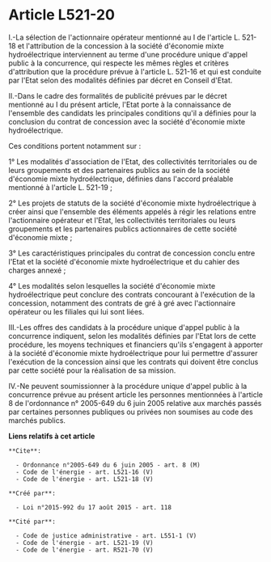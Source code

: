 # Article L521-20

I.-La sélection de l'actionnaire opérateur mentionné au I de l'article L. 521-18 et l'attribution de la concession à la
société d'économie mixte hydroélectrique interviennent au terme d'une procédure unique d'appel public à la concurrence, qui
respecte les mêmes règles et critères d'attribution que la procédure prévue à l'article L. 521-16 et qui est conduite par
l'Etat selon des modalités définies par décret en Conseil d'Etat. 

II.-Dans le cadre des formalités de publicité prévues par le décret mentionné au I du présent article, l'Etat porte à la
connaissance de l'ensemble des candidats les principales conditions qu'il a définies pour la conclusion du contrat de
concession avec la société d'économie mixte hydroélectrique. 

Ces conditions portent notamment sur : 

1° Les modalités d'association de l'Etat, des collectivités territoriales ou de leurs groupements et des partenaires publics
au sein de la société d'économie mixte hydroélectrique, définies dans l'accord préalable mentionné à l'article L. 521-19 ; 

2° Les projets de statuts de la société d'économie mixte hydroélectrique à créer ainsi que l'ensemble des éléments appelés à
régir les relations entre l'actionnaire opérateur et l'Etat, les collectivités territoriales ou leurs groupements et les
partenaires publics actionnaires de cette société d'économie mixte ; 

3° Les caractéristiques principales du contrat de concession conclu entre l'Etat et la société d'économie mixte
hydroélectrique et du cahier des charges annexé ; 

4° Les modalités selon lesquelles la société d'économie mixte hydroélectrique peut conclure des contrats concourant à
l'exécution de la concession, notamment des contrats de gré à gré avec l'actionnaire opérateur ou les filiales qui lui sont
liées. 

III.-Les offres des candidats à la procédure unique d'appel public à la concurrence indiquent, selon les modalités définies
par l'Etat lors de cette procédure, les moyens techniques et financiers qu'ils s'engagent à apporter à la société d'économie
mixte hydroélectrique pour lui permettre d'assurer l'exécution de la concession ainsi que les contrats qui doivent être
conclus par cette société pour la réalisation de sa mission. 

IV.-Ne peuvent soumissionner à la procédure unique d'appel public à la concurrence prévue au présent article les personnes
mentionnées à l'article 8 de l'ordonnance n° 2005-649 du 6 juin 2005 relative aux marchés passés par certaines personnes
publiques ou privées non soumises au code des marchés publics.

**Liens relatifs à cet article**

	**Cite**:

	  - Ordonnance n°2005-649 du 6 juin 2005 - art. 8 (M)
	  - Code de l'énergie - art. L521-16 (V)
	  - Code de l'énergie - art. L521-18 (V)

	**Créé par**:

	  - Loi n°2015-992 du 17 août 2015 - art. 118

	**Cité par**:

	  - Code de justice administrative - art. L551-1 (V)
	  - Code de l'énergie - art. L521-19 (V)
	  - Code de l'énergie - art. R521-70 (V)
